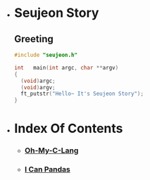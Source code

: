 - # Seujeon Story
  ## Greeting
  ```c
  #include "seujeon.h"

  int   main(int argc, char **argv)
  {
    (void)argc;
    (void)argv;
    ft_putstr("Hello~ It's Seujeon Story");
  }
  ```

- # Index Of Contents

  - ### [Oh-My-C-Lang](https://github.com/42starter/seujeon_story/oh-my-c-lang)

  - ### [I Can Pandas](https://github.com/42starter/seujeon_story/i-can-pandas)
